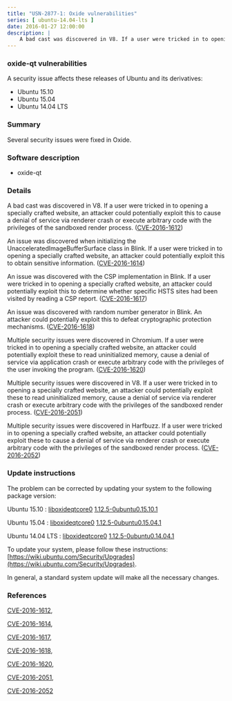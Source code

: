 ```yaml
---
title: "USN-2877-1: Oxide vulnerabilities"
series: [ ubuntu-14.04-lts ]
date: 2016-01-27 12:00:00
description: |
    A bad cast was discovered in V8. If a user were tricked in to opening a specially crafted website, an attacker could potentially exploit this to cause a denial of service via renderer crash or execute arbitrary code with the privileges of the sandboxed render process. ([CVE-2016-1612](http://people.ubuntu.com/~ubuntu-security/cve/CVE-2016-1612))
--- 
```

 
### oxide-qt vulnerabilities

A security issue affects these releases of Ubuntu and its derivatives:

* Ubuntu 15.10
* Ubuntu 15.04
* Ubuntu 14.04 LTS

### Summary

Several security issues were fixed in Oxide. 

### Software description

* oxide-qt 

### Details

A bad cast was discovered in V8. If a user were tricked in to opening a specially crafted website, an attacker could potentially exploit this to cause a denial of service via renderer crash or execute arbitrary code with the privileges of the sandboxed render process. ([CVE-2016-1612](http://people.ubuntu.com/~ubuntu-security/cve/CVE-2016-1612))

An issue was discovered when initializing the UnacceleratedImageBufferSurface class in Blink. If a user were tricked in to opening a specially crafted website, an attacker could potentially exploit this to obtain sensitive information. ([CVE-2016-1614](http://people.ubuntu.com/~ubuntu-security/cve/CVE-2016-1614))

An issue was discovered with the CSP implementation in Blink. If a user were tricked in to opening a specially crafted website, an attacker could potentially exploit this to determine whether specific HSTS sites had been visited by reading a CSP report. ([CVE-2016-1617](http://people.ubuntu.com/~ubuntu-security/cve/CVE-2016-1617))

An issue was discovered with random number generator in Blink. An attacker could potentially exploit this to defeat cryptographic protection mechanisms. ([CVE-2016-1618](http://people.ubuntu.com/~ubuntu-security/cve/CVE-2016-1618))

Multiple security issues were discovered in Chromium. If a user were tricked in to opening a specially crafted website, an attacker could potentially exploit these to read uninitialized memory, cause a denial of service via application crash or execute arbitrary code with the privileges of the user invoking the program. ([CVE-2016-1620](http://people.ubuntu.com/~ubuntu-security/cve/CVE-2016-1620))

Multiple security issues were discovered in V8. If a user were tricked in to opening a specially crafted website, an attacker could potentially exploit these to read uninitialized memory, cause a denial of service via renderer crash or execute arbitrary code with the privileges of the sandboxed render process. ([CVE-2016-2051](http://people.ubuntu.com/~ubuntu-security/cve/CVE-2016-2051))

Multiple security issues were discovered in Harfbuzz. If a user were tricked in to opening a specially crafted website, an attacker could potentially exploit these to cause a denial of service via renderer crash or execute arbitrary code with the privileges of the sandboxed render process. ([CVE-2016-2052](http://people.ubuntu.com/~ubuntu-security/cve/CVE-2016-2052)) 

### Update instructions

The problem can be corrected by updating your system to the following package version:

Ubuntu 15.10
 : [liboxideqtcore0](https://launchpad.net/ubuntu/+source/oxide-qt) <span> [1.12.5-0ubuntu0.15.10.1](https://launchpad.net/ubuntu/+source/oxide-qt/1.12.5-0ubuntu0.15.10.1) </span> 

Ubuntu 15.04
 : [liboxideqtcore0](https://launchpad.net/ubuntu/+source/oxide-qt) <span> [1.12.5-0ubuntu0.15.04.1](https://launchpad.net/ubuntu/+source/oxide-qt/1.12.5-0ubuntu0.15.04.1) </span> 

Ubuntu 14.04 LTS
 : [liboxideqtcore0](https://launchpad.net/ubuntu/+source/oxide-qt) <span> [1.12.5-0ubuntu0.14.04.1](https://launchpad.net/ubuntu/+source/oxide-qt/1.12.5-0ubuntu0.14.04.1) </span> 

To update your system, please follow these instructions: [https://wiki.ubuntu.com/Security/Upgrades](https://wiki.ubuntu.com/Security/Upgrades).

In general, a standard system update will make all the necessary changes. 

### References

 [CVE-2016-1612](http://people.ubuntu.com/~ubuntu-security/cve/CVE-2016-1612), 

 [CVE-2016-1614](http://people.ubuntu.com/~ubuntu-security/cve/CVE-2016-1614), 

 [CVE-2016-1617](http://people.ubuntu.com/~ubuntu-security/cve/CVE-2016-1617), 

 [CVE-2016-1618](http://people.ubuntu.com/~ubuntu-security/cve/CVE-2016-1618), 

 [CVE-2016-1620](http://people.ubuntu.com/~ubuntu-security/cve/CVE-2016-1620), 

 [CVE-2016-2051](http://people.ubuntu.com/~ubuntu-security/cve/CVE-2016-2051), 

 [CVE-2016-2052](http://people.ubuntu.com/~ubuntu-security/cve/CVE-2016-2052)
 
